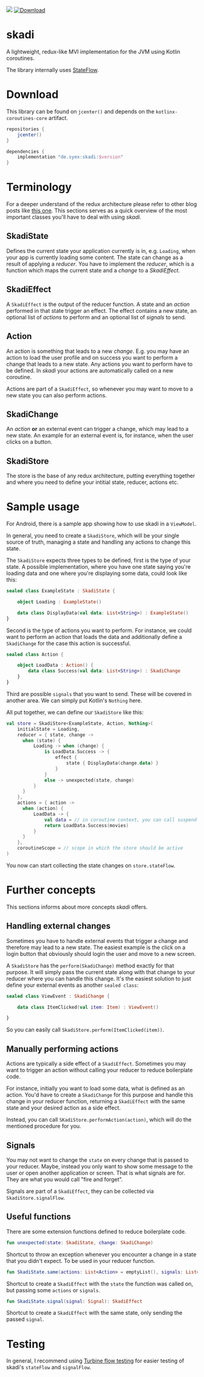 ![](https://github.com/Syex/skadi/workflows/skadi%20ci/badge.svg?branch=master)
[ ![Download](https://api.bintray.com/packages/syex/skadi/skadi/images/download.svg) ](https://bintray.com/syex/skadi/skadi/_latestVersion)

# skadi
A lightweight, redux-like MVI implementation for the JVM using Kotlin coroutines. 

The library internally uses [StateFlow](https://github.com/Kotlin/kotlinx.coroutines/issues/1973).

# Download
This library can be found on `jcenter()` and depends on the `kotlinx-coroutines-core` artifact.

```groovy
repositories {
    jcenter()
}

dependencies {
    implementation "de.syex:skadi:$version"
}
```

# Terminology
For a deeper understand of the redux architecture please refer to other blog posts like [this one](https://jayrambhia.com/blog/kotlin-redux-architecture). 
This sections serves as a quick overview of the most important classes you'll have to deal with using *skadi*.

## SkadiState
Defines the current state your application currently is in, e.g. `Loading`, when your app is currently
loading some content. The state can change as a result of applying a *reducer*. You have to implement
the *reducer*, which is a function which maps the current state and a *change* to a *SkadiEffect*.

## SkadiEffect
A `SkadiEffect` is the output of the reducer function. A state and an *action* performed in that state
trigger an effect. The effect contains a new state, an optional list of *actions*  to perform and an
optional list of *signals*  to send.

## Action
An action is something that leads to a new *change*. E.g. you may have an action to load the user
profile and on success you want to perform a change that leads to a new state. Any actions you want 
to perform have to be defined. In *skadi* your actions are automatically called on a new coroutine.

Actions are part of a `SkadiEffect`, so whenever you may want to move to a new state you can also
perform actions.

## SkadiChange
An *action* **or** an external event can trigger a change, which may lead to a new state. An example
for an external event is, for instance, when the user clicks on a button. 

## SkadiStore
The store is the base of any redux architecture, putting everything together and where you need to
define your intitial state, reducer, actions etc.

# Sample usage
For Android, there is a sample app showing how to use skadi in a `ViewModel`.

In general, you need to create a `SkadiStore`, which will be your single source of truth, managing a state
and handling any actions to change this state.

The `SkadiStore` expects three types to be defined, first is the type of your state. A possible
implementation, where you have one state saying you're loading data and one where you're 
displaying some data, could look like this:

```kotlin
sealed class ExampleState : SkadiState {

    object Loading : ExampleState()

    data class DisplayData(val data: List<String>) : ExampleState()
}
```

Second is the type of actions you want to perform. For instance, we could want to perform an action
that loads the data and additionally define a `SkadiChange` for the case this action is successful.


```kotlin
sealed class Action {

    object LoadData : Action() {
        data class Success(val data: List<String>) : SkadiChange
    }
}
```

Third are possible `signals` that you want to send. These will be covered in another area. We can
simply put Kotlin's `Nothing` here.

All put together, we can define our `SkadiStore` like this:

```kotlin
val store = SkadiStore<ExampleState, Action, Nothing>(
    initialState = Loading,
    reducer = { state, change ->
      when (state) {
          Loading -> when (change) {
              is LoadData.Success -> {
                  effect {
                      state { DisplayData(change.data) }
                  }
              }
              else -> unexpected(state, change)
          }
      }
    },
    actions = { action ->
      when (action) {
          LoadData -> {
              val data = // in coroutine context, you can call suspend functions here
              return LoadData.Success(movies)
          }
      }
    },
    coroutineScope = // scope in which the store should be active
)
```

You now can start collecting the state changes on `store.stateFlow`.

# Further concepts
This sections informs about more concepts *skadi* offers.

## Handling external changes
Sometimes you have to handle external events that trigger a change and therefore may lead to a new state.
The easiest example is the click on a login button that obviously should login the user and move to a new screen.

A `SkadiStore` has the `perform(SkadiChange)` method exactly for that purpose. It will simply
pass the current state along with that change to your reducer where you can handle this change. 
It's the easiest solution to just define your external events as another `sealed class`:

```kotlin
sealed class ViewEvent : SkadiChange {

    data class ItemClicked(val item: Item) : ViewEvent()

}
```

So you can easily call `SkadiStore.perform(ItemClicked(item))`.

## Manually performing actions
Actions are typically a side effect of a `SkadiEffect`. Sometimes you may want to trigger an 
action without calling your reducer to reduce boilerplate code. 

For instance, initially you want to load some data, what is defined as an action. You'd have to
create a `SkadiChange` for this purpose and handle this change in your reducer function, returning
a `SkadiEffect` with the same state and your desired action as a side effect. 

Instead, you can call `SKadiStore.performAction(action)`, which will do the mentioned procedure for you.

## Signals
You may not want to change the `state` on every change that is passed to your reducer. Maybe, instead
you only want to show some message to the user or open another application or screen. That is what
signals are for. They are what you would call "fire and forget".

Signals are part of a `SkadiEffect`, they can be collected via `SkadiStore.signalFlow`.

## Useful functions
There are some extension functions defined to reduce boilerplate code.

```kotlin
fun unexpected(state: SkadiState, change: SkadiChange)
```
Shortcut to throw an exception whenever you encounter a change in a state that you didn't expect.
To be used in your reducer function.

```kotlin
fun SkadiState.same(actions: List<Action> = emptyList(), signals: List<Signal> = emptyList()): SkadiEffect
```

Shortcut to create a `SkadiEffect` with the `state` the function was called on, but passing some
`actions` or `signals`.

```kotlin
fun SkadiState.signal(signal: Signal): SkadiEffect
```

Shortcut to create a `SkadiEffect` with the same state, only sending the passed `signal`.

# Testing
In general, I recommend using [Turbine flow testing](https://github.com/cashapp/turbine) for
easier testing of skadi's `stateFlow` and `signalFlow`.
